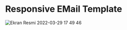 # Responsive EMail Template 
![Ekran Resmi 2022-03-29 17 49 46](https://user-images.githubusercontent.com/56774618/160639722-541b59f4-3da1-4991-92d2-96e43fdcd143.png)
